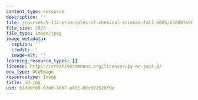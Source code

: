 ```yaml
---
content_type: resource
description: ''
file: /courses/5-112-principles-of-chemical-science-fall-2005/63d80f6963dd1697a66109cd21528f9e_18.jpg
file_size: 2073
file_type: image/jpeg
image_metadata:
  caption: ''
  credit: ''
  image-alt: ''
learning_resource_types: []
license: https://creativecommons.org/licenses/by-nc-sa/4.0/
ocw_type: OCWImage
resourcetype: Image
title: 18.jpg
uid: 63d80f69-63dd-1697-a661-09cd21528f9e
---
```

